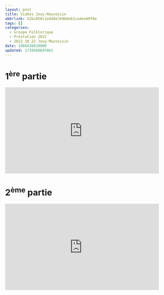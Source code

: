```yaml
---
layout: post
title: Vidéos Jouy-Mauvoisin
abbrlink: 52bc858c1e4d4e769b6eb1ca4ee69f0e
tags: []
categories:
  - Groupe Folklorique
  - Prestation 2022
  - 2022_10_22 Jouy-Mauvoisin
date: 1666436820000
updated: 1739560697061
---
```


# 1<sup>ère</sup> partie

<div style="position:relative; padding-bottom:56.25%; height:0; overflow:hidden; max-width:100%; width:100%;">
  <iframe src="https://www.youtube.com/embed/4JH8RayweO4" 
          style="position:absolute; top:0; left:0; width:100%; height:100%;" 
          frameborder="0" allow="accelerometer; autoplay; encrypted-media; gyroscope; picture-in-picture" 
          allowfullscreen>
  </iframe>
</div>

# 2<sup>ème</sup> partie

<div style="position:relative; padding-bottom:56.25%; height:0; overflow:hidden; max-width:100%; width:100%;">
  <iframe src="https://www.youtube.com/embed/kUFn5BtofYE" 
          style="position:absolute; top:0; left:0; width:100%; height:100%;" 
          frameborder="0" allow="accelerometer; autoplay; encrypted-media; gyroscope; picture-in-picture" 
          allowfullscreen>
  </iframe>
</div>
